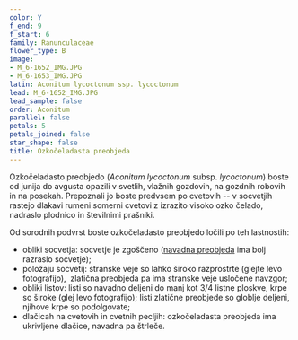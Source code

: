 ```yaml
---
color: Y
f_end: 9
f_start: 6
family: Ranunculaceae
flower_type: B
image:
- M_6-1652_IMG.JPG
- M_6-1653_IMG.JPG
latin: Aconitum lycoctonum ssp. lycoctonum
lead: M_6-1652_IMG.JPG
lead_sample: false
order: Aconitum
parallel: false
petals: 5
petals_joined: false
star_shape: false
title: Ozkočeladasta preobjeda
---
```

Ozkočeladasto preobjedo (*Aconitum lycoctonum* subsp. *lycoctonum*) boste od junija do avgusta opazili v svetlih, vlažnih gozdovih, na gozdnih robovih in na posekah. Prepoznali jo boste predvsem po cvetovih -- v socvetjih rastejo dlakavi rumeni somerni cvetovi z izrazito visoko ozko čelado, nadraslo plodnico in številnimi prašniki.

Od sorodnih podvrst boste ozkočeladasto preobjedo ločili po teh lastnostih:

-   obliki socvetja: socvetje je zgoščeno ([navadna preobjeda](../aconitumlycoctonumssp.vulparia/) ima bolj razraslo socvetje);
-   položaju socvetij: stranske veje so lahko široko razprostrte (glejte levo fotografijo),  zlatična preobjeda pa ima stranske veje usločene navzgor;
-   obliki listov: listi so navadno deljeni do manj kot 3/4 listne ploskve, krpe so široke (glej levo fotografijo); listi zlatične preobjede so globlje deljeni, njihove krpe so podolgovate;
-   dlačicah na cvetovih in cvetnih pecljih: ozkočeladasta preobjeda ima ukrivljene dlačice, navadna pa štrleče.
